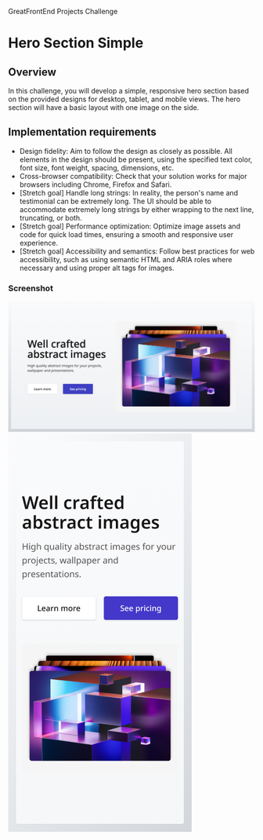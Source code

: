 <!-- Use Ctrl/Cmd + Shift + V in VS Code to preview this Markdown file. -->

GreatFrontEnd Projects Challenge

# Hero Section Simple

## Overview

In this challenge, you will develop a simple, responsive hero section based on the provided designs for desktop, tablet, and mobile views. The hero section will have a basic layout with one image on the side.

## Implementation requirements

- Design fidelity: Aim to follow the design as closely as possible. All elements in the design should be present, using the specified text color, font size, font weight, spacing, dimensions, etc.
- Cross-browser compatibility: Check that your solution works for major browsers including Chrome, Firefox and Safari.
- [Stretch goal] Handle long strings: In reality, the person's name and testimonial can be extremely long. The UI should be able to accommodate extremely long strings by either wrapping to the next line, truncating, or both.
- [Stretch goal] Performance optimization: Optimize image assets and code for quick load times, ensuring a smooth and responsive user experience.
- [Stretch goal] Accessibility and semantics: Follow best practices for web accessibility, such as using semantic HTML and ARIA roles where necessary and using proper alt tags for images.

### Screenshot

![Solution to Desktop design](designs/Desktop.png)
![Solution to Mobile design](designs/Mobile.jpg)
